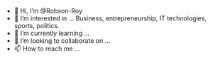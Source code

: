 - 👋 Hi, I’m @Robson-Roy
- 👀 I’m interested in ... Business, entrepreneurship, IT technologies, sports, politics.
- 🌱 I’m currently learning ...
- 💞️ I’m looking to collaborate on ...
- 📫 How to reach me ...

<!---
Robson-Roy/Robson-Roy is a ✨ special ✨ repository because its `README.md` (this file) appears on your GitHub profile.
You can click the Preview link to take a look at your changes.
--->
